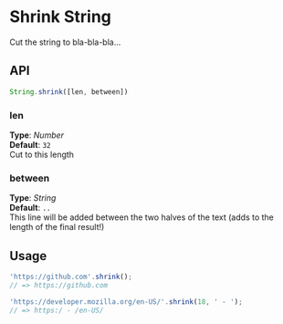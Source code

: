 # Shrink String
Cut the string to bla-bla-bla...



## API
```javascript
String.shrink([len, between])
```

### len
**Type**: _Number_  
**Default**: `32`  
Cut to this length


### between
**Type**: _String_  
**Default**: `..`  
This line will be added between the two halves of the text (adds to the length of the final result!)


## Usage
```javascript
'https://github.com'.shrink();
// => https://github.com

'https://developer.mozilla.org/en-US/'.shrink(18, ' - ');
// => https:/ - /en-US/
```
